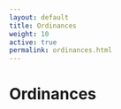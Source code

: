 ```yaml
---
layout: default
title: Ordinances
weight: 10
active: true
permalink: ordinances.html
---
```


# Ordinances

